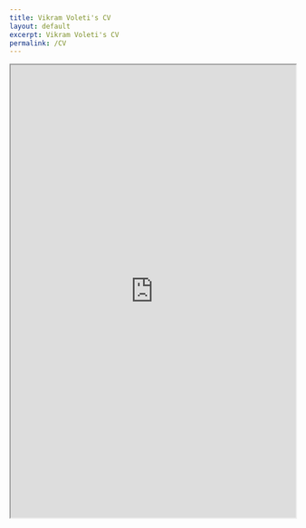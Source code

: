 ```yaml
---
title: Vikram Voleti's CV
layout: default
excerpt: Vikram Voleti's CV
permalink: /CV
---
```


<iframe src="https://voletiv.github.io/docs/cv/Vikram_Voleti_CV.pdf"
    width="100%"
    height="800px"
    scrolling="auto">
</iframe>
